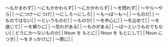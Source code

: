 ～もかまわず|  |
～にもかかわらず|  |
～にかかわらず|  |
～を問わず|  |
～やら～やら|  |
～につけ～につけ|  |
～にしろ～にしろ|  |
～も～ば～も～|  |
～ものだ|  |
～ものではない|  |
～というものだ|  |
～ものか|  |
～を中心に|  |
～を込めて|  |
～を通じて|  |
～を頼りに|  |
～恐れがある|  |
～ものがある|  |
～ば～というものでもない|  |
どうにか～ないものか|  |
Noun を もとに|  |
Noun を もとにして|  |
Noun につき|  |
～をきっかけに|  |
～際に|  |
